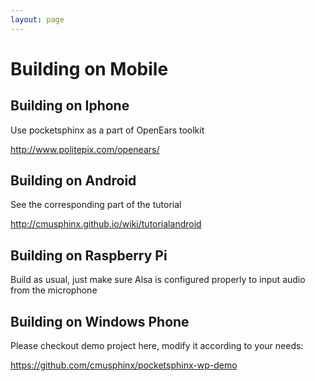 ```yaml
---
layout: page 
---
```

# Building on Mobile 


## Building on Iphone

Use pocketsphinx as a part of OpenEars toolkit

<http://www.politepix.com/openears/>


## Building on Android

See the corresponding part of the tutorial

<http://cmusphinx.github.io/wiki/tutorialandroid>

## Building on Raspberry Pi

Build as usual, just make sure Alsa is configured properly to input audio from 
the microphone

## Building on Windows Phone

Please checkout demo project here, modify it according to your needs:

<https://github.com/cmusphinx/pocketsphinx-wp-demo>
